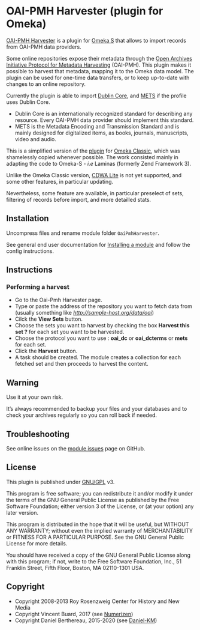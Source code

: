 OAI-PMH Harvester (plugin for Omeka)
====================================

[OAI-PMH Harvester] is a plugin for [Omeka S] that allows to import records from
OAI-PMH data providers.

Some online repositories expose their metadata through the [Open Archives
Initiative Protocol for Metadata Harvesting] (OAI-PMH). This plugin makes it
possible to harvest that metadata, mapping it to the Omeka data model. The
plugin can be used for one-time data transfers, or to keep up-to-date with
changes to an online repository.

Currently the plugin is able to import [Dublin Core], and [METS] if the profile
uses Dublin Core.

* Dublin Core is an internationally recognized standard for describing any
  resource. Every OAI-PMH data provider should implement this standard.
* METS is the Metadata Encoding and Transmission Standard and is mainly designed
  for digitalized items, as books, journals, manuscripts, video and audio.

This is a simplified version of the [plugin] for [Omeka Classic], which was
shamelessly copied whenever possible. The work consisted mainly in adapting the
code to Omeka-S - *i.e* Laminas (formerly Zend Framework 3).

Unlike the Omeka Classic version, [CDWA Lite] is not yet supported, and some
other features, in particular updating.

Nevertheless, some feature are available, in particular preselect of sets,
filtering of records before import, and more detailled stats.


Installation
------------

Uncompress files and rename module folder `OaiPmhHarvester`.

See general end user documentation for [Installing a module] and follow the
config instructions.


Instructions
------------

### Performing a harvest

* Go to the Oai-Pmh Harvester page.
* Type or paste the address of the repository you want to fetch data from
  (usually something like *http://sample-host.org/data/oai*)
* Cilck the **View Sets** button.
* Choose the sets you want to harvest by checking the box **Harvest this set ?**
  for each set you want to be harvested.
* Choose the protocol you want to use : **oai_dc** or **oai_dcterms** or
  **mets** for each set.
* Click the **Harvest** button.
* A task should be created. The module creates a collection for each fetched set
  and then proceeds to harvest the content.


Warning
-------

Use it at your own risk.

It’s always recommended to backup your files and your databases and to check
your archives regularly so you can roll back if needed.


Troubleshooting
---------------

See online issues on the [module issues] page on GitHub.


License
-------

This plugin is published under [GNU/GPL] v3.

This program is free software; you can redistribute it and/or modify it under
the terms of the GNU General Public License as published by the Free Software
Foundation; either version 3 of the License, or (at your option) any later
version.

This program is distributed in the hope that it will be useful, but WITHOUT
ANY WARRANTY; without even the implied warranty of MERCHANTABILITY or FITNESS
FOR A PARTICULAR PURPOSE. See the GNU General Public License for more
details.

You should have received a copy of the GNU General Public License along with
this program; if not, write to the Free Software Foundation, Inc.,
51 Franklin Street, Fifth Floor, Boston, MA 02110-1301 USA.


Copyright
---------

* Copyright 2008-2013 Roy Rosenzweig Center for History and New Media
* Copyright Vincent Buard, 2017 (see [Numerizen])
* Copyright Daniel Berthereau, 2015-2020 (see [Daniel-KM])


[OAI-PMH Harvester]: https://github.com/Daniel-KM/Omeka-S-module-OaiPmhHarvester
[Omeka S]: https://omeka.org/s
[Omeka Classic]: https://omeka.org/classic
[plugin]: https://github.com/omeka/plugin-OaipmhHarvester
[Open Archives Initiative Protocol for Metadata Harvesting]: http://www.openarchives.org/pmh
[Dublin Core]: http://dublincore.org/documents/dces
[CDWA Lite]: http://www.getty.edu/research/conducting_research/standards/cdwa/cdwalite.html
[METS]: http://www.loc.gov/standards/mets
[MARCXML]: http://www.loc.gov/standards/marcxml
[RFC 1807]: http://www.ietf.org/rfc/rfc1807.txt
[Installing a module]: https://omeka.org/s/docs/user-manual/modules/#installing-modules
[module issues]: https://github.com/Daniel-KM/Omeka-S-module-OaiPmhHarvester/issues
[GNU/GPL]: https://www.gnu.org/licenses/gpl-3.0.html
[Numerizen]: http://omeka.numerizen.com
[Daniel-KM]: https://github.com/Daniel-KM "Daniel Berthereau"
